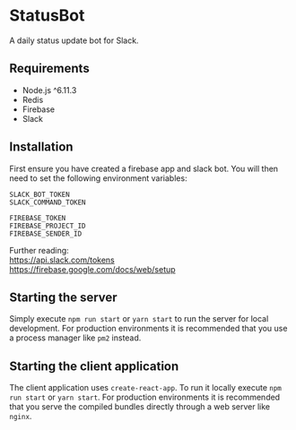 # StatusBot
A daily status update bot for Slack.

## Requirements

- Node.js ^6.11.3
- Redis
- Firebase
- Slack

## Installation

First ensure you have created a firebase app and slack bot.
You will then need to set the following environment variables:

`SLACK_BOT_TOKEN`  
`SLACK_COMMAND_TOKEN`  

`FIREBASE_TOKEN`  
`FIREBASE_PROJECT_ID`  
`FIREBASE_SENDER_ID`  

Further reading:  
https://api.slack.com/tokens  
https://firebase.google.com/docs/web/setup  

## Starting the server

Simply execute `npm run start` or `yarn start` to run the server for local development.
For production environments it is recommended that you use a process manager like `pm2` instead.

## Starting the client application

The client application uses `create-react-app`. 
To run it locally execute `npm run start` or `yarn start`.
For production environments it is recommended that you serve the compiled bundles directly through a web server like `nginx`.

